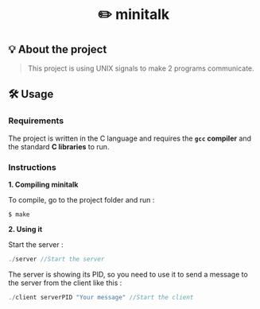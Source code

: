 <h1 align="center">
	✏️ minitalk
</h1>

## 💡 About the project

> This project is using UNIX signals to make 2 programs communicate.

## 🛠️ Usage

### Requirements

The project is written in the C language and requires the **`gcc` compiler** and the standard **C libraries** to run.

### Instructions

**1. Compiling minitalk**

To compile, go to the project folder and run :

```shell
$ make
```

**2. Using it**

Start the server :

```C
./server //Start the server
```
The server is showing its PID, so you need to use it to send a message to the server from the client like this :
```C
./client serverPID "Your message" //Start the client
```

